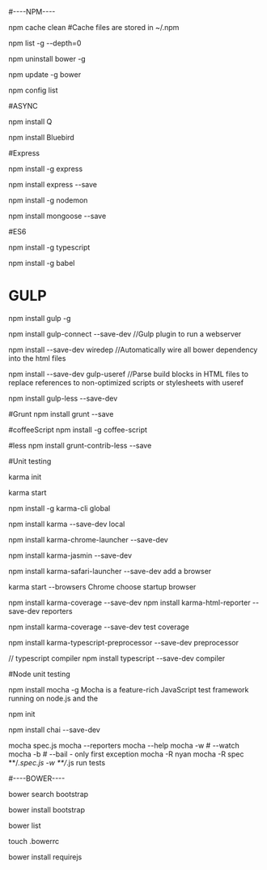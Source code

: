 
#----NPM----

npm cache clean     #Cache files are stored in ~/.npm

npm list -g --depth=0

npm uninstall bower -g

npm update -g bower

npm config list

#ASYNC

npm install Q

npm install Bluebird

#Express

npm install -g express

npm install express --save

npm install -g nodemon

npm install mongoose --save

#ES6

npm install -g typescript

npm install -g babel

# GULP
npm install gulp -g

npm install gulp-connect --save-dev
//Gulp plugin to run a webserver

npm install --save-dev wiredep
 //Automatically wire all bower dependency into the html files

npm install --save-dev gulp-useref
//Parse build blocks in HTML files to replace references to non-optimized scripts or stylesheets with useref

npm install gulp-less --save-dev

#Grunt
npm install grunt --save

#coffeeScript
npm install -g coffee-script

#less
npm install grunt-contrib-less --save

#Unit testing

karma init

karma start

npm install -g karma-cli
global

npm install karma --save-dev
local

npm install karma-chrome-launcher --save-dev

npm install karma-jasmin --save-dev

npm install karma-safari-launcher --save-dev
add a browser

karma start --browsers Chrome
choose startup browser

npm install karma-coverage --save-dev
npm install karma-html-reporter --save-dev
reporters


npm install karma-coverage --save-dev
test coverage

npm install karma-typescript-preprocessor --save-dev
preprocessor

// typescript compiler
npm install typescript --save-dev
compiler

#Node unit testing

npm install mocha -g
Mocha is a feature-rich JavaScript test framework running on node.js and the

npm init

npm install chai --save-dev


mocha spec.js
mocha --reporters
mocha --help
mocha -w # --watch
mocha -b # --bail - only first exception
mocha -R nyan
mocha -R spec **/*.spec.js -w **/*.js
run tests



#----BOWER----

bower search bootstrap

bower install bootstrap

bower list

touch .bowerrc

bower install requirejs

